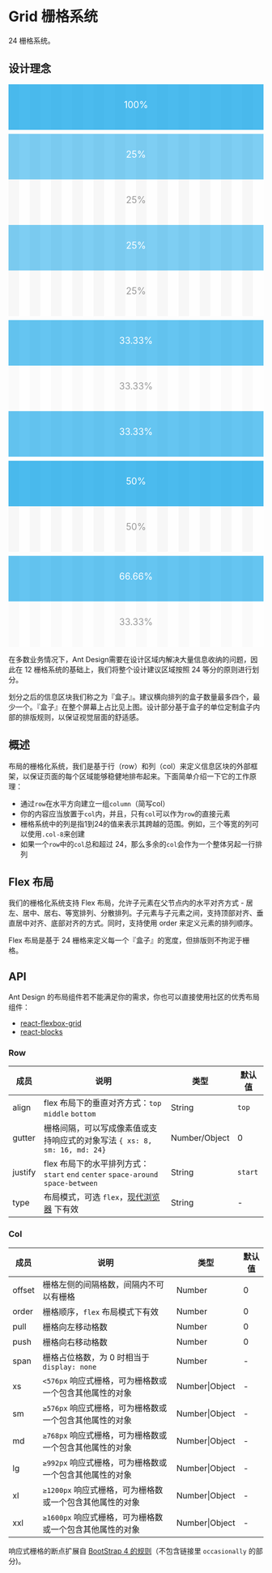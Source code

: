 # Grid 栅格系统

24 栅格系统。

## 设计理念

<div class="grid-demo">
<div class="fishd-row demo-row">
  <div class="fishd-col-24 demo-col demo-col-1">
    100%
  </div>
</div>
<div class="fishd-row demo-row">
  <div class="fishd-col-6 demo-col demo-col-2">
    25%
  </div>
  <div class="fishd-col-6 demo-col demo-col-3">
    25%
  </div>
  <div class="fishd-col-6 demo-col demo-col-2">
    25%
  </div>
  <div class="fishd-col-6 demo-col demo-col-3">
    25%
  </div>
</div>
<div class="fishd-row demo-row">
  <div class="fishd-col-8 demo-col demo-col-4">
    33.33%
  </div>
  <div class="fishd-col-8 demo-col demo-col-5">
    33.33%
  </div>
  <div class="fishd-col-8 demo-col demo-col-4">
    33.33%
  </div>
</div>
<div class="fishd-row demo-row">
  <div class="fishd-col-12 demo-col demo-col-1">
    50%
  </div>
  <div class="fishd-col-12 demo-col demo-col-3">
    50%
  </div>
</div>
<div class="fishd-row demo-row">
  <div class="fishd-col-16 demo-col demo-col-4">
    66.66%
  </div>
  <div class="fishd-col-8 demo-col demo-col-5">
    33.33%
  </div>
</div>
</div>

<style>

.grid-demo .code-box-demo .demo-row,.grid-demo .demo-row,[id^=components-grid-demo-] .code-box-demo .demo-row,[id^=components-grid-demo-] .demo-row {
  background-image: -webkit-gradient(linear,left top,right top,color-stop(4.16666667%,#f5f5f5),color-stop(4.16666667%,transparent),color-stop(8.33333333%,transparent),color-stop(8.33333333%,#f5f5f5),color-stop(12.5%,#f5f5f5),color-stop(12.5%,transparent),color-stop(16.66666667%,transparent),color-stop(16.66666667%,#f5f5f5),color-stop(20.83333333%,#f5f5f5),color-stop(20.83333333%,transparent),color-stop(25%,transparent),color-stop(25%,#f5f5f5),color-stop(29.16666667%,#f5f5f5),color-stop(29.16666667%,transparent),color-stop(33.33333333%,transparent),color-stop(33.33333333%,#f5f5f5),color-stop(37.5%,#f5f5f5),color-stop(37.5%,transparent),color-stop(41.66666667%,transparent),color-stop(41.66666667%,#f5f5f5),color-stop(45.83333333%,#f5f5f5),color-stop(45.83333333%,transparent),color-stop(50%,transparent),color-stop(50%,#f5f5f5),color-stop(54.16666667%,#f5f5f5),color-stop(54.16666667%,transparent),color-stop(58.33333333%,transparent),color-stop(58.33333333%,#f5f5f5),color-stop(62.5%,#f5f5f5),color-stop(62.5%,transparent),color-stop(66.66666667%,transparent),color-stop(66.66666667%,#f5f5f5),color-stop(70.83333333%,#f5f5f5),color-stop(70.83333333%,transparent),color-stop(75%,transparent),color-stop(75%,#f5f5f5),color-stop(79.16666667%,#f5f5f5),color-stop(79.16666667%,transparent),color-stop(83.33333333%,transparent),color-stop(83.33333333%,#f5f5f5),color-stop(87.5%,#f5f5f5),color-stop(87.5%,transparent),color-stop(91.66666667%,transparent),color-stop(91.66666667%,#f5f5f5),color-stop(95.83333333%,#f5f5f5),color-stop(95.83333333%,transparent));
  background-image: -webkit-linear-gradient(left,#f5f5f5 4.16666667%,transparent 0,transparent 8.33333333%,#f5f5f5 0,#f5f5f5 12.5%,transparent 0,transparent 16.66666667%,#f5f5f5 0,#f5f5f5 20.83333333%,transparent 0,transparent 25%,#f5f5f5 0,#f5f5f5 29.16666667%,transparent 0,transparent 33.33333333%,#f5f5f5 0,#f5f5f5 37.5%,transparent 0,transparent 41.66666667%,#f5f5f5 0,#f5f5f5 45.83333333%,transparent 0,transparent 50%,#f5f5f5 0,#f5f5f5 54.16666667%,transparent 0,transparent 58.33333333%,#f5f5f5 0,#f5f5f5 62.5%,transparent 0,transparent 66.66666667%,#f5f5f5 0,#f5f5f5 70.83333333%,transparent 0,transparent 75%,#f5f5f5 0,#f5f5f5 79.16666667%,transparent 0,transparent 83.33333333%,#f5f5f5 0,#f5f5f5 87.5%,transparent 0,transparent 91.66666667%,#f5f5f5 0,#f5f5f5 95.83333333%,transparent 0);
  background-image: linear-gradient(90deg,#f5f5f5 4.16666667%,transparent 0,transparent 8.33333333%,#f5f5f5 0,#f5f5f5 12.5%,transparent 0,transparent 16.66666667%,#f5f5f5 0,#f5f5f5 20.83333333%,transparent 0,transparent 25%,#f5f5f5 0,#f5f5f5 29.16666667%,transparent 0,transparent 33.33333333%,#f5f5f5 0,#f5f5f5 37.5%,transparent 0,transparent 41.66666667%,#f5f5f5 0,#f5f5f5 45.83333333%,transparent 0,transparent 50%,#f5f5f5 0,#f5f5f5 54.16666667%,transparent 0,transparent 58.33333333%,#f5f5f5 0,#f5f5f5 62.5%,transparent 0,transparent 66.66666667%,#f5f5f5 0,#f5f5f5 70.83333333%,transparent 0,transparent 75%,#f5f5f5 0,#f5f5f5 79.16666667%,transparent 0,transparent 83.33333333%,#f5f5f5 0,#f5f5f5 87.5%,transparent 0,transparent 91.66666667%,#f5f5f5 0,#f5f5f5 95.83333333%,transparent 0);
  overflow: hidden;
  margin-bottom: 8px
}

.grid-demo .fishd-row-flex,.grid-demo .code-box-demo .fishd-row-flex,[id^=components-grid-demo-] .fishd-row-flex,[id^=components-grid-demo-] .code-box-demo .fishd-row-flex {
  background: #f5f5f5
}

.grid-demo .fishd-row-flex>div,.grid-demo .fishd-row>div,.grid-demo .code-box-demo .fishd-row-flex>div,.grid-demo .code-box-demo .fishd-row>div,[id^=components-grid-demo-] .fishd-row-flex>div,[id^=components-grid-demo-] .fishd-row>div,[id^=components-grid-demo-] .code-box-demo .fishd-row-flex>div,[id^=components-grid-demo-] .code-box-demo .fishd-row>div {
  padding: 5px 0;
  text-align: center;
  border-radius: 0;
  min-height: 30px;
  margin-top: 8px;
  margin-bottom: 8px;
  color: #fff
}

.grid-demo .code-box-demo .fishd-row-flex>div:not(.gutter-row),.grid-demo .code-box-demo .fishd-row>div:not(.gutter-row),[id^=components-grid-demo-] .code-box-demo .fishd-row-flex>div:not(.gutter-row),[id^=components-grid-demo-] .code-box-demo .fishd-row>div:not(.gutter-row) {
  background: #00a0e9;
  padding: 16px 0
}

.grid-demo .code-box-demo .fishd-row-flex>div:not(.gutter-row):nth-child(odd),.grid-demo .code-box-demo .fishd-row>div:not(.gutter-row):nth-child(odd),[id^=components-grid-demo-] .code-box-demo .fishd-row-flex>div:not(.gutter-row):nth-child(odd),[id^=components-grid-demo-] .code-box-demo .fishd-row>div:not(.gutter-row):nth-child(odd) {
  background: rgba(0,160,233,.7)
}

.grid-demo .fishd-row .demo-col,.grid-demo .code-box-demo .fishd-row .demo-col,[id^=components-grid-demo-] .fishd-row .demo-col,[id^=components-grid-demo-] .code-box-demo .fishd-row .demo-col {
  text-align: center;
  padding: 30px 0;
  color: #fff;
  font-size: 18px;
  border: none;
  margin-top: 0;
  margin-bottom: 0
}

.grid-demo .fishd-row .demo-col-1,[id^=components-grid-demo-] .fishd-row .demo-col-1 {
  background: rgba(0,160,233,.7)
}

.grid-demo .fishd-row .demo-col-2,.grid-demo .code-box-demo .fishd-row .demo-col-2,[id^=components-grid-demo-] .fishd-row .demo-col-2,[id^=components-grid-demo-] .code-box-demo .fishd-row .demo-col-2 {
  background: rgba(0,160,233,.5)
}

.grid-demo .fishd-row .demo-col-3,.grid-demo .code-box-demo .fishd-row .demo-col-3,[id^=components-grid-demo-] .fishd-row .demo-col-3,[id^=components-grid-demo-] .code-box-demo .fishd-row .demo-col-3 {
  background: hsla(0,0%,100%,.2);
  color: #999
}

.grid-demo .fishd-row .demo-col-4,.grid-demo .code-box-demo .fishd-row .demo-col-4,[id^=components-grid-demo-] .fishd-row .demo-col-4,[id^=components-grid-demo-] .code-box-demo .fishd-row .demo-col-4 {
  background: rgba(0,160,233,.6)
}

.grid-demo .fishd-row .demo-col-5,.grid-demo .code-box-demo .fishd-row .demo-col-5,[id^=components-grid-demo-] .fishd-row .demo-col-5,[id^=components-grid-demo-] .code-box-demo .fishd-row .demo-col-5 {
  background: hsla(0,0%,100%,.5);
  color: #999
}

.grid-demo .code-box-demo .height-100,[id^=components-grid-demo-] .code-box-demo .height-100 {
  height: 100px;
  line-height: 100px
}

.grid-demo .code-box-demo .height-50,[id^=components-grid-demo-] .code-box-demo .height-50 {
  height: 50px;
  line-height: 50px
}

.grid-demo .code-box-demo .height-120,[id^=components-grid-demo-] .code-box-demo .height-120 {
  height: 120px;
  line-height: 120px
}

.grid-demo .code-box-demo .height-80,[id^=components-grid-demo-] .code-box-demo .height-80 {
  height: 80px;
  line-height: 80px
}
</style> 

在多数业务情况下，Ant Design需要在设计区域内解决大量信息收纳的问题，因此在 12 栅格系统的基础上，我们将整个设计建议区域按照 24 等分的原则进行划分。

划分之后的信息区块我们称之为『盒子』。建议横向排列的盒子数量最多四个，最少一个。『盒子』在整个屏幕上占比见上图。设计部分基于盒子的单位定制盒子内部的排版规则，以保证视觉层面的舒适感。

## 概述

布局的栅格化系统，我们是基于行（row）和列（col）来定义信息区块的外部框架，以保证页面的每个区域能够稳健地排布起来。下面简单介绍一下它的工作原理：

- 通过`row`在水平方向建立一组`column`（简写col）
- 你的内容应当放置于`col`内，并且，只有`col`可以作为`row`的直接元素
- 栅格系统中的列是指1到24的值来表示其跨越的范围。例如，三个等宽的列可以使用`.col-8`来创建
- 如果一个`row`中的`col`总和超过 24，那么多余的`col`会作为一个整体另起一行排列

## Flex 布局

我们的栅格化系统支持 Flex 布局，允许子元素在父节点内的水平对齐方式 - 居左、居中、居右、等宽排列、分散排列。子元素与子元素之间，支持顶部对齐、垂直居中对齐、底部对齐的方式。同时，支持使用 order 来定义元素的排列顺序。

Flex 布局是基于 24 栅格来定义每一个『盒子』的宽度，但排版则不拘泥于栅格。

## API

Ant Design 的布局组件若不能满足你的需求，你也可以直接使用社区的优秀布局组件：

- [react-flexbox-grid](http://roylee0704.github.io/react-flexbox-grid/)
- [react-blocks](https://github.com/whoisandy/react-blocks/)

### Row

| 成员 | 说明 | 类型 | 默认值 |
| --- | --- | --- | --- |
| align | flex 布局下的垂直对齐方式：`top` `middle` `bottom` | String | `top` |
| gutter | 栅格间隔，可以写成像素值或支持响应式的对象写法 `{ xs: 8, sm: 16, md: 24}` | Number/Object | 0 |
| justify | flex 布局下的水平排列方式：`start` `end` `center` `space-around` `space-between` | String | `start` |
| type | 布局模式，可选 `flex`，[现代浏览器](http://caniuse.com/#search=flex) 下有效 | String | - |

### Col

| 成员 | 说明 | 类型 | 默认值 |
| --- | --- | --- | --- |
| offset | 栅格左侧的间隔格数，间隔内不可以有栅格 | Number | 0 |
| order | 栅格顺序，`flex` 布局模式下有效 | Number | 0 |
| pull | 栅格向左移动格数 | Number | 0 |
| push | 栅格向右移动格数 | Number | 0 |
| span | 栅格占位格数，为 0 时相当于 `display: none` | Number | - |
| xs | `<576px` 响应式栅格，可为栅格数或一个包含其他属性的对象 | Number\|Object | - |
| sm | `≥576px` 响应式栅格，可为栅格数或一个包含其他属性的对象 | Number\|Object | - |
| md | `≥768px` 响应式栅格，可为栅格数或一个包含其他属性的对象 | Number\|Object | - |
| lg | `≥992px` 响应式栅格，可为栅格数或一个包含其他属性的对象 | Number\|Object | - |
| xl | `≥1200px` 响应式栅格，可为栅格数或一个包含其他属性的对象 | Number\|Object | - |
| xxl | `≥1600px` 响应式栅格，可为栅格数或一个包含其他属性的对象 | Number\|Object | - |

响应式栅格的断点扩展自 [BootStrap 4 的规则](https://getbootstrap.com/docs/4.0/layout/overview/#responsive-breakpoints)（不包含链接里 `occasionally` 的部分)。
